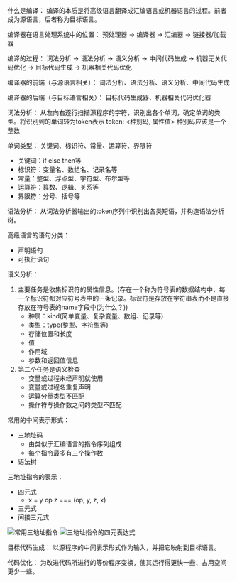 什么是编译：
编译的本质是将高级语言翻译成汇编语言或机器语言的过程。前者成为源语言，后者称为目标语言。

编译器在语言处理系统中的位置：
预处理器 -> 编译器 -> 汇编器 -> 链接器/加载器

编译的过程：
词法分析 -> 语法分析 -> 语义分析 -> 中间代码生成 -> 机器无关代码优化 -> 目标代码生成 -> 机器相关代码优化

编译器的前端（与源语言相关）：
词法分析、语法分析、语义分析、中间代码生成

编译器的后端（与目标语言相关）：
目标代码生成器、机器相关代码优化器

词法分析：
从左向右逐行扫描源程序的字符，识别出各个单词，确定单词的类型。将识别到的单词转为token表示
token: <种别码, 属性值>
种别码应该是一个整数

单词类型：
关键词、标识符、常量、运算符、界限符
- 关键词：if else then等
- 标识符：变量名、数组名、记录名等
- 常量：整型、浮点型、字符型、布尔型等
- 运算符：算数、逻辑、关系等
- 界限符：分号、括号等

语法分析：
从词法分析器输出的token序列中识别出各类短语，并构造语法分析树。

高级语言的语句分类：
- 声明语句
- 可执行语句

语义分析：
1. 主要任务是收集标识符的属性信息。(存在一个称为符号表的数据结构中，每一个标识符都对应符号表中的一条记录。标识符是存放在字符串表而不是直接存放在符号表的name字段中(为什么？))
   - 种属：kind(简单变量、复杂变量、数组、记录等)
   - 类型：type(整型、字符型等)
   - 存储位置和长度
   - 值
   - 作用域
   - 参数和返回值信息
2. 第二个任务是语义检查
   - 变量或过程未经声明就使用
   - 变量或过程名重复声明
   - 运算分量类型不匹配
   - 操作符与操作数之间的类型不匹配

常用的中间表示形式：
- 三地址码
  - 由类似于汇编语言的指令序列组成
  - 每个指令最多有三个操作数
- 语法树

三地址指令的表示：
- 四元式
  - x = y op z === (op, y, z, x)
- 三元式
- 间接三元式

![常用三地址指令](https://s1.ax1x.com/2020/07/05/Up6xs0.png)
![三地址指令的四元表达式](https://s1.ax1x.com/2020/07/05/UpcCoF.png)

目标代码生成：
以源程序的中间表示形式作为输入，并把它映射到目标语言。

代码优化：
为改进代码所进行的等价程序变换，使其运行得更快一些、占用空间更少一些。